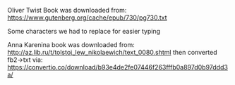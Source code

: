 Oliver Twist Book was downloaded from:
https://www.gutenberg.org/cache/epub/730/pg730.txt

Some characters we had to replace for easier typing

Anna Karenina book was downloaded from:
http://az.lib.ru/t/tolstoj_lew_nikolaewich/text_0080.shtml
then converted fb2->txt via:
https://convertio.co/download/b93e4de2fe07446f263fffb0a897d0b97ddd3a/
